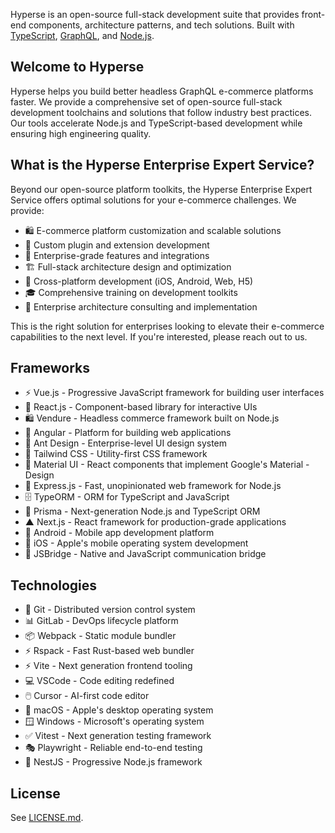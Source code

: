 <!-- ![hyperse_github_banner](https://github.com/user-attachments/assets/0ff1e739-869f-4fd1-afdb-1d0c6a15b175)  -->

Hyperse is an open-source full-stack development suite that provides front-end components, architecture patterns, and tech solutions. Built with [TypeScript](http://www.typescriptlang.org/), [GraphQL](https://graphql.org/), and [Node.js](https://nodejs.org).

## Welcome to Hyperse

Hyperse helps you build better headless GraphQL e-commerce platforms faster. We provide a comprehensive set of open-source full-stack development toolchains and solutions that follow industry best practices. Our tools accelerate Node.js and TypeScript-based development while ensuring high engineering quality.

## What is the Hyperse Enterprise Expert Service?

Beyond our open-source platform toolkits, the Hyperse Enterprise Expert Service offers optimal solutions for your e-commerce challenges. We provide:

- 🛍️ E-commerce platform customization and scalable solutions
- 🔌 Custom plugin and extension development
- 🏢 Enterprise-grade features and integrations
- 🏗️ Full-stack architecture design and optimization
- 📱 Cross-platform development (iOS, Android, Web, H5)
- 🎓 Comprehensive training on development toolkits
- 🔧 Enterprise architecture consulting and implementation


This is the right solution for enterprises looking to elevate their e-commerce capabilities to the next level. If you're interested, please reach out to us.

## Frameworks

- ⚡️ Vue.js - Progressive JavaScript framework for building user interfaces
- 🔵 React.js - Component-based library for interactive UIs
- 🛍️ Vendure - Headless commerce framework built on Node.js
- 🔴 Angular - Platform for building web applications
- 🐜 Ant Design - Enterprise-level UI design system
- 🌊 Tailwind CSS - Utility-first CSS framework
- 🎨 Material UI - React components that implement Google's Material - Design
- 🚂 Express.js - Fast, unopinionated web framework for Node.js
- 🗄️ TypeORM - ORM for TypeScript and JavaScript
- 💾 Prisma - Next-generation Node.js and TypeScript ORM
- ▲ Next.js - React framework for production-grade applications
- 🤖 Android - Mobile app development platform
- 📱 iOS - Apple's mobile operating system development
- 🌉 JSBridge - Native and JavaScript communication bridge


## Technologies

- 🐙 Git - Distributed version control system
- 📊 GitLab - DevOps lifecycle platform
- 📦 Webpack - Static module bundler
- ⚡️ Rspack - Fast Rust-based web bundler
- ⚡ Vite - Next generation frontend tooling
- 💻 VSCode - Code editing redefined
- 🖱️ Cursor - AI-first code editor
- 🍎 macOS - Apple's desktop operating system
- 🪟 Windows - Microsoft's operating system
- ✅ Vitest - Next generation testing framework
- 🎭 Playwright - Reliable end-to-end testing
- 🦁 NestJS - Progressive Node.js framework


<!-- ## Useful links -->

<!-- - [Hyperse official website](https://www.hyperse.net) -->
<!-- - [Getting started docs](https://www.hyperse.net/faq) -->
<!-- - [Hyperse discord community](https://www.hyperse.net/community) -->

## License

See [LICENSE.md](../LICENSE.md).
